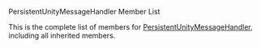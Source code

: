 PersistentUnityMessageHandler Member List

This is the complete list of members for
[PersistentUnityMessageHandler](class_persistent_unity_message_handler.html),
including all inherited members.

